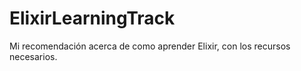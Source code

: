 # ElixirLearningTrack
Mi recomendación acerca de como aprender Elixir, con los recursos necesarios.
